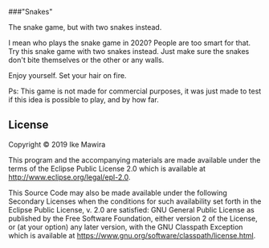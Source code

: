 ###"Snakes"

The snake game, but with two snakes instead.

I mean who plays the snake game in 2020? People are too smart for that. Try this snake game with two snakes instead.
Just make sure the snakes don't bite themselves or the other or any walls.

Enjoy yourself. Set your hair on fire.

Ps: This game is not made for commercial purposes, it was just made to test if this idea is possible to play, and by how far.

## License

Copyright © 2019 Ike Mawira

This program and the accompanying materials are made available under the
terms of the Eclipse Public License 2.0 which is available at
http://www.eclipse.org/legal/epl-2.0.

This Source Code may also be made available under the following Secondary
Licenses when the conditions for such availability set forth in the Eclipse
Public License, v. 2.0 are satisfied: GNU General Public License as published by
the Free Software Foundation, either version 2 of the License, or (at your
option) any later version, with the GNU Classpath Exception which is available
at https://www.gnu.org/software/classpath/license.html.
